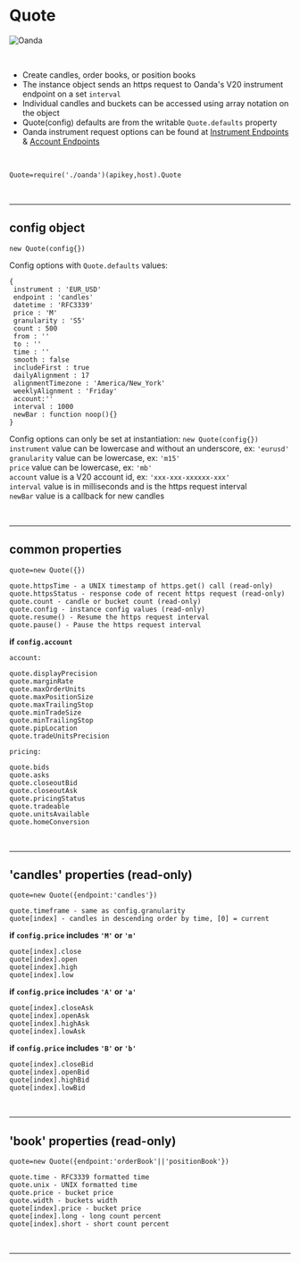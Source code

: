 # **Quote** 

![Oanda](https://img.shields.io/badge/oanda%20api-v20-blue)

<br/>

- Create candles, order books, or position books
- The instance object sends an https request to Oanda's V20 instrument endpoint on a set `interval`
- Individual candles and buckets can be accessed using array notation on the object
- Quote(config) defaults are from the writable `Quote.defaults` property
- Oanda instrument request options can be found at [Instrument Endpoints](https://developer.oanda.com/rest-live-v20/instrument-ep/) & [Account Endpoints](https://developer.oanda.com/rest-live-v20/account-ep/)

<br/>

`Quote=require('./oanda')(apikey,host).Quote`<br/>

<br/>

---

config object 
-

`new Quote(config{})`<br/>

Config options with `Quote.defaults` values:<br/>

```
{
 instrument : 'EUR_USD'
 endpoint : 'candles'
 datetime : 'RFC3339'
 price : 'M'
 granularity : 'S5'
 count : 500
 from : ''
 to : ''
 time : ''
 smooth : false
 includeFirst : true
 dailyAlignment : 17
 alignmentTimezone : 'America/New_York'
 weeklyAlignment : 'Friday'
 account:''
 interval : 1000
 newBar : function noop(){}
}
```

Config options can only be set at instantiation: `new Quote(config{})`<br/>
`instrument` value can be lowercase and without an underscore, ex: `'eurusd'`<br/>
`granularity` value can be lowercase, ex: `'m15'`<br/>
`price` value can be lowercase, ex: `'mb'`<br/>
`account` value is a V20 account id, ex: `'xxx-xxx-xxxxxx-xxx'`<br/>
`interval` value is in milliseconds and is the https request interval<br/>
`newBar` value is a callback for new candles

<br/>

---

common properties
-

```
quote=new Quote({})

quote.httpsTime - a UNIX timestamp of https.get() call (read-only)
quote.httpsStatus - response code of recent https request (read-only)
quote.count - candle or bucket count (read-only)
quote.config - instance config values (read-only)
quote.resume() - Resume the https request interval
quote.pause() - Pause the https request interval
```

**if `config.account`**
```
account:

quote.displayPrecision
quote.marginRate
quote.maxOrderUnits
quote.maxPositionSize
quote.maxTrailingStop
quote.minTradeSize
quote.minTrailingStop
quote.pipLocation
quote.tradeUnitsPrecision
```
```
pricing:

quote.bids
quote.asks
quote.closeoutBid
quote.closeoutAsk
quote.pricingStatus
quote.tradeable
quote.unitsAvailable
quote.homeConversion
```

<br/>

---

'candles' properties (read-only)
-

```
quote=new Quote({endpoint:'candles'})

quote.timeframe - same as config.granularity
quote[index] - candles in descending order by time, [0] = current
```

**if `config.price` includes `'M'` or `'m'`**
```
quote[index].close
quote[index].open
quote[index].high
quote[index].low
```

**if `config.price` includes `'A'` or `'a'`**
```
quote[index].closeAsk
quote[index].openAsk
quote[index].highAsk
quote[index].lowAsk
```

**if `config.price` includes `'B'` or `'b'`**
```
quote[index].closeBid
quote[index].openBid
quote[index].highBid
quote[index].lowBid
```

<br/>

---

'book' properties (read-only)
-

```
quote=new Quote({endpoint:'orderBook'||'positionBook'})

quote.time - RFC3339 formatted time
quote.unix - UNIX formatted time
quote.price - bucket price
quote.width - buckets width
quote[index].price - bucket price
quote[index].long - long count percent
quote[index].short - short count percent
```

<br/>

---